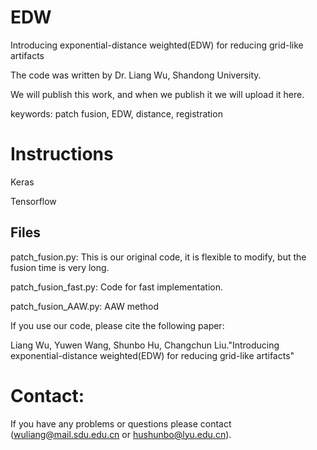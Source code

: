 # EDW
 Introducing exponential-distance weighted(EDW) for reducing grid-like artifacts
 
 The code was written by Dr. Liang Wu, Shandong University.


We will publish this work, and when we publish it we will upload it here.

keywords: patch fusion, EDW, distance, registration

# Instructions

Keras

Tensorflow

## Files

patch_fusion.py: This is our original code, it is flexible to modify, but the fusion time is very long.

patch_fusion_fast.py: Code for fast implementation.

patch_fusion_AAW.py: AAW method

If you use our code, please cite the following paper:

Liang Wu, Yuwen Wang, Shunbo Hu, Changchun Liu."Introducing exponential-distance weighted(EDW) for reducing grid-like artifacts"



# Contact:
If you have any problems or questions please contact (wuliang@mail.sdu.edu.cn or hushunbo@lyu.edu.cn).
